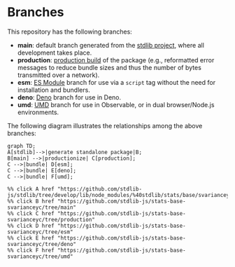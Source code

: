<!--

@license Apache-2.0

Copyright (c) 2022 The Stdlib Authors.

Licensed under the Apache License, Version 2.0 (the "License");
you may not use this file except in compliance with the License.
You may obtain a copy of the License at

    http://www.apache.org/licenses/LICENSE-2.0

Unless required by applicable law or agreed to in writing, software
distributed under the License is distributed on an "AS IS" BASIS,
WITHOUT WARRANTIES OR CONDITIONS OF ANY KIND, either express or implied.
See the License for the specific language governing permissions and
limitations under the License.

-->

# Branches

This repository has the following branches:

-   **main**: default branch generated from the [stdlib project][stdlib-url], where all development takes place.
-   **production**: [production build][production-url] of the package (e.g., reformatted error messages to reduce bundle sizes and thus the number of bytes transmitted over a network).
-   **esm**: [ES Module][esm-url] branch for use via a `script` tag without the need for installation and bundlers.
-   **deno**: [Deno][deno-url] branch for use in Deno.
-   **umd**: [UMD][umd-url] branch for use in Observable, or in dual browser/Node.js environments.

The following diagram illustrates the relationships among the above branches:

```mermaid
graph TD;
A[stdlib]-->|generate standalone package|B;
B[main] -->|productionize| C[production];
C -->|bundle| D[esm];
C -->|bundle| E[deno];
C -->|bundle| F[umd];

%% click A href "https://github.com/stdlib-js/stdlib/tree/develop/lib/node_modules/%40stdlib/stats/base/svarianceyc"
%% click B href "https://github.com/stdlib-js/stats-base-svarianceyc/tree/main"
%% click C href "https://github.com/stdlib-js/stats-base-svarianceyc/tree/production"
%% click D href "https://github.com/stdlib-js/stats-base-svarianceyc/tree/esm"
%% click E href "https://github.com/stdlib-js/stats-base-svarianceyc/tree/deno"
%% click F href "https://github.com/stdlib-js/stats-base-svarianceyc/tree/umd"
```

[stdlib-url]: https://github.com/stdlib-js/stdlib/tree/develop/lib/node_modules/%40stdlib/stats/base/svarianceyc
[production-url]: https://github.com/stdlib-js/stats-base-svarianceyc/tree/production
[deno-url]: https://github.com/stdlib-js/stats-base-svarianceyc/tree/deno
[umd-url]: https://github.com/stdlib-js/stats-base-svarianceyc/tree/umd
[esm-url]: https://github.com/stdlib-js/stats-base-svarianceyc/tree/esm